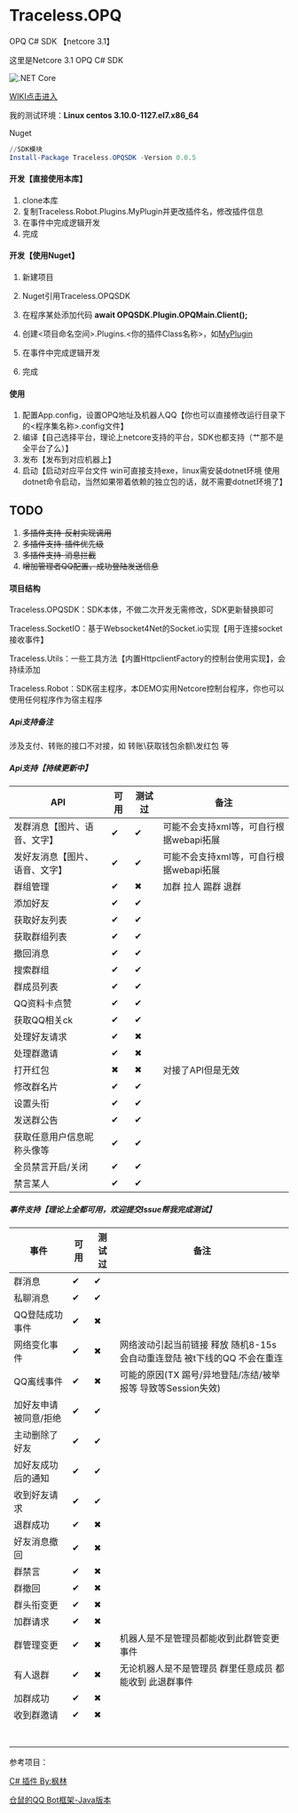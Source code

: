 # Traceless.OPQ
OPQ C# SDK 【netcore 3.1】

这里是Netcore 3.1 OPQ C# SDK

![.NET Core](https://github.com/traceless0929/Traceless.OPQ/workflows/.NET%20Core/badge.svg)

[WIKI点击进入](https://github.com/OPQBOT/OPQ/wiki)

我的测试环境：**Linux centos 3.10.0-1127.el7.x86_64**



Nuget

```powershell
//SDK模块
Install-Package Traceless.OPQSDK -Version 0.0.5
```



#### 开发【直接使用本库】

1. clone本库
2. 复制Traceless.Robot.Plugins.MyPlugin并更改插件名，修改插件信息
3. 在事件中完成逻辑开发
4. 完成

#### 开发【使用Nuget】
1. 新建项目
2. Nuget引用Traceless.OPQSDK
3. 在程序某处添加代码  **await OPQSDK.Plugin.OPQMain.Client();**
4. 创建<项目命名空间>.Plugins.<你的插件Class名称>，如[MyPlugin](https://github.com/traceless0929/Traceless.OPQ/blob/master/Traceless.Robot/Plugins/MyPlugin.cs)

5. 在事件中完成逻辑开发

6. 完成

#### 使用

1. 配置App.config，设置OPQ地址及机器人QQ【你也可以直接修改运行目录下的<程序集名称>.config文件】
2. 编译【自己选择平台，理论上netcore支持的平台，SDK也都支持（艹那不是全平台了么）】
3. 发布【发布到对应机器上】
4. 启动【启动对应平台文件 win可直接支持exe，linux需安装dotnet环境 使用dotnet命令启动，当然如果带着依赖的独立包的话，就不需要dotnet环境了】

## TODO

1. ~~多插件支持-反射实现调用~~
2. ~~多插件支持-插件优先级~~
3. ~~多插件支持-消息拦截~~
4. ~~增加管理者QQ配置，成功登陆发送信息~~

#### 项目结构

Traceless.OPQSDK：SDK本体，不做二次开发无需修改，SDK更新替换即可

Traceless.SocketIO：基于Websocket4Net的Socket.io实现【用于连接socket接收事件】

Traceless.Utils：一些工具方法【内置HttpclientFactory的控制台使用实现】，会持续添加

Traceless.Robot：SDK宿主程序，本DEMO实用Netcore控制台程序，你也可以使用任何程序作为宿主程序



##### Api支持备注

涉及支付、转账的接口不对接，如 转账\获取钱包余额\发红包 等

##### Api支持【持续更新中】

| API                  | 可用 | 测试过 | 备注                                                         |
| --------------------- | ---- | ------ | ------------------------------------------------------------ |
| 发群消息【图片、语音、文字】                | ✔    | ✔      | 可能不会支持xml等，可自行根据webapi拓展 |
| 发好友消息【图片、语音、文字】                | ✔    | ✔      | 可能不会支持xml等，可自行根据webapi拓展 |
| 群组管理 | ✔ | ✖ | 加群 拉人 踢群 退群 |
| 添加好友 | ✔ | ✔ |                                                              |
| 获取好友列表 | ✔ | ✔ |                                                              |
| 获取群组列表 | ✔ | ✔ |                                                              |
| 撤回消息 | ✔ | ✔ |                                                              |
| 搜索群组 | ✔ | ✔ |                                                              |
| 群成员列表 | ✔ | ✔ | |
| QQ资料卡点赞 | ✔ | ✔ | |
| 获取QQ相关ck | ✔ | ✔ | |
| 处理好友请求 | ✔ | ✖ | |
| 处理群邀请 | ✔ | ✖ | |
| 打开红包 | ✖ | ✖ | 对接了API但是无效 |
| 修改群名片 | ✔ | ✔ |  |
| 设置头衔 | ✔ | ✔ | |
| 发送群公告 | ✔ | ✔ | |
| 获取任意用户信息昵称头像等 | ✔ | ✔ | |
| 全员禁言开启/关闭 | ✔ | ✔ | |
| 禁言某人 | ✔ | ✔ | |

##### 事件支持【理论上全都可用，欢迎提交Issue帮我完成测试】

| 事件                  | 可用 | 测试过 | 备注                                                         |
| --------------------- | ---- | ------ | ------------------------------------------------------------ |
| 群消息                | ✔    | ✔      |                                                              |
| 私聊消息              | ✔    | ✔      |                                                              |
| QQ登陆成功事件        | ✔    | ✖      |                                                              |
| 网络变化事件          | ✔    | ✖      | 网络波动引起当前链接 释放 随机8-15s会自动重连登陆 被t下线的QQ 不会在重连 |
| QQ离线事件            | ✔    | ✖      | 可能的原因(TX 踢号/异地登陆/冻结/被举报等 导致等Session失效) |
| 加好友申请被同意/拒绝 | ✔    | ✔      |                                                              |
| 主动删除了好友        | ✔    | ✔      |                                                              |
| 加好友成功后的通知    | ✔    | ✔      |                                                              |
| 收到好友请求          | ✔    | ✔      |                                                              |
| 退群成功              | ✔    | ✖      |                                                              |
| 好友消息撤回          | ✔    | ✖      |                                                              |
| 群禁言                | ✔    | ✖      |                                                              |
| 群撤回                | ✔    | ✖      |                                                              |
| 群头衔变更            | ✔    | ✖      |                                                              |
| 加群请求              | ✔    | ✖      |                                                              |
| 群管理变更            | ✔    | ✖      | 机器人是不是管理员都能收到此群管变更事件                     |
| 有人退群              | ✔    | ✖      | 无论机器人是不是管理员 群里任意成员 都能收到 此退群事件      |
| 加群成功              | ✔    | ✖      |                                                              |
| 收到群邀请            | ✔    | ✖      |                                                              |
|                       |      |        |                                                              |
|                       |      |        |                                                              |
|                       |      |        |                                                              |
|                       |      |        |                                                              |
|                       |      |        |                                                              |
|                       |      |        |                                                              |
|                       |      |        |                                                              |


参考项目：

[C# 插件 By:枫林](https://github.com/fenglindubu/IOTQQ_Socket)

[仓鼠的QQ Bot框架-Java版本](https://github.com/MiniDay/HamsterBot-IOTQQ)
